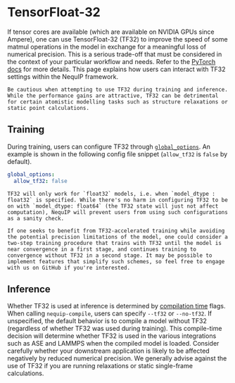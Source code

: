 # TensorFloat-32

If tensor cores are available (which are available on NVIDIA GPUs since Ampere), one can use TensorFloat-32 (TF32) to improve the speed of some matmul operations in the model in exchange for a meaningful loss of numerical precision. This is a serious trade-off that must be considered in the context of your particular workflow and needs. Refer to the [PyTorch docs](https://pytorch.org/docs/stable/notes/cuda.html#tensorfloat-32-tf32-on-ampere-and-later-devices) for more details. This page explains how users can interact with TF32 settings within the NequIP framework.

```{warning}
Be cautious when attempting to use TF32 during training and inference. While the performance gains are attractive, TF32 can be detrimental for certain atomistic modelling tasks such as structure relaxations or static point calculations.
```

## Training

During training, users can configure TF32 through [`global_options`](../configuration/config.md#global_options). An example is shown in the following config file snippet (`allow_tf32` is `false` by default).
```yaml
global_options:
  allow_tf32: false
```

```{note}
TF32 will only work for `float32` models, i.e. when `model_dtype : float32` is specified. While there's no harm in configuring TF32 to be on with `model_dtype: float64` (the TF32 state will just not affect computation), NequIP will prevent users from using such configurations as a sanity check.
```

```{tip}
If one seeks to benefit from TF32-accelerated training while avoiding the potential precision limitations of the model, one could consider a two-step training procedure that trains with TF32 until the model is near convergence in a first stage, and continues training to convergence without TF32 in a second stage. It may be possible to implement features that simplify such schemes, so feel free to engage with us on GitHub if you're interested.
```

## Inference

Whether TF32 is used at inference is determined by [compilation time](../getting-started/workflow.md#compilation) flags. When calling `nequip-compile`, users can specify `--tf32` or `--no-tf32`. If unspecified, the default behavior is to compile a model without TF32 (regardless of whether TF32 was used during training). This compile-time decision will determine whether TF32 is used in the various integrations such as ASE and LAMMPS when the compiled model is loaded. Consider carefully whether your downstream application is likely to be affected negatively by reduced numerical precision. We generally advise against the use of TF32 if you are running relaxations or static single-frame calculations.